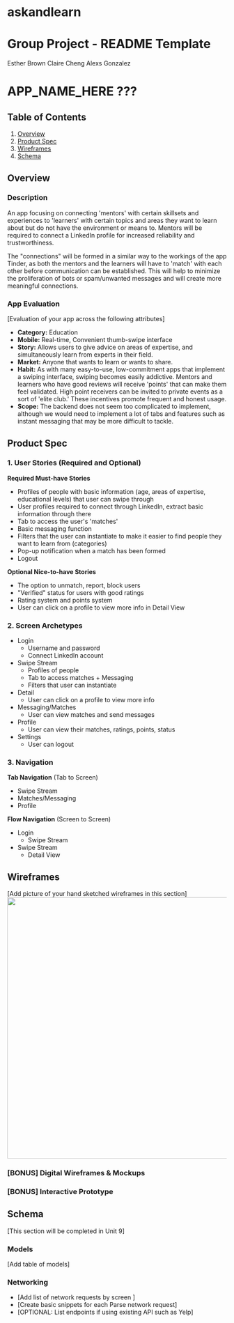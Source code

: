 # askandlearn

Group Project - README Template
===
Esther Brown
Claire Cheng
Alexs Gonzalez

# APP_NAME_HERE ???

## Table of Contents
1. [Overview](#Overview)
1. [Product Spec](#Product-Spec)
1. [Wireframes](#Wireframes)
2. [Schema](#Schema)

## Overview
### Description
An app focusing on connecting 'mentors' with certain skillsets and experiences to 'learners' with certain topics and areas they want to learn about but do not have the environment or means to. Mentors will be required to connect a LinkedIn profile for increased reliability and trustworthiness.

The "connections" will be formed in a similar way to the workings of the app Tinder, as both the mentors and the learners will have to 'match' with each other before communication can be established. This will help to minimize the proliferation of bots or spam/unwanted messages and will create more meaningful connections.

### App Evaluation
[Evaluation of your app across the following attributes]
- **Category:** Education
- **Mobile:** Real-time, Convenient thumb-swipe interface
- **Story:** Allows users to give advice on areas of expertise, and simultaneously learn from experts in their field.
- **Market:** Anyone that wants to learn or wants to share.
- **Habit:** As with many easy-to-use, low-commitment apps that implement a swiping interface, swiping becomes easily addictive. Mentors and learners who have good reviews will receive 'points' that can make them feel validated. High point receivers can be invited to private events as a sort of 'elite club.' These incentives promote frequent and honest usage.
- **Scope:** The backend does not seem too complicated to implement, although we would need to implement a lot of tabs and features such as instant messaging that may be more difficult to tackle. 

## Product Spec

### 1. User Stories (Required and Optional)

**Required Must-have Stories**

* Profiles of people with basic information (age, areas of expertise, educational levels) that user can swipe through
* User profiles required to connect through LinkedIn, extract basic information through there
* Tab to access the user's 'matches'
* Basic messaging function
* Filters that the user can instantiate to make it easier to find people they want to learn from (categories)
* Pop-up notification when a match has been formed
* Logout

**Optional Nice-to-have Stories**

* The option to unmatch, report, block users
* "Verified" status for users with good ratings
* Rating system and points system
* User can click on a profile to view more info in Detail View

### 2. Screen Archetypes

* Login
   * Username and password
   * Connect LinkedIn account
* Swipe Stream
   * Profiles of people
   * Tab to access matches + Messaging
   * Filters that user can instantiate
* Detail
    * User can click on a profile to view more info
* Messaging/Matches
    * User can view matches and send messages
* Profile
    * User can view their matches, ratings, points, status
* Settings
    * User can logout

### 3. Navigation

**Tab Navigation** (Tab to Screen)

* Swipe Stream
* Matches/Messaging
* Profile

**Flow Navigation** (Screen to Screen)

* Login
   * Swipe Stream
* Swipe Stream
   * Detail View
  

## Wireframes
[Add picture of your hand sketched wireframes in this section]
<img src="YOUR_WIREFRAME_IMAGE_URL" width=600>

### [BONUS] Digital Wireframes & Mockups

### [BONUS] Interactive Prototype

## Schema 
[This section will be completed in Unit 9]
### Models
[Add table of models]
### Networking
- [Add list of network requests by screen ]
- [Create basic snippets for each Parse network request]
- [OPTIONAL: List endpoints if using existing API such as Yelp]
